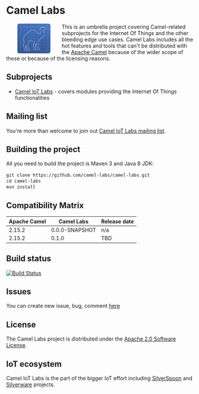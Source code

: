 # Camel Labs

<a href="https://github.com/camel-labs/camel-labs"><img src="camel-labs.png" align="left" height="80" hspace="30"></a>
This is an umbrella project covering Camel-related subprojects for the Internet Of Things and the other bleeding edge use cases.
Camel Labs includes all the hot features and tools that can't be distributed with the [Apache Camel](http://camel.apache.org)
because of the wider scope of these or because of the licensing reasons.

## Subprojects

- [Camel IoT Labs](https://github.com/camel-labs/camel-labs/tree/master/iot) - covers modules providing the Internet Of 
Things functionalities

## Mailing list

You're more than welcome to join out [Camel IoT Labs mailing list](https://groups.google.com/forum/#!forum/camel-iot-labs).

## Building the project

All you need to build the project is Maven 3 and Java 8 JDK:

    git clone https://github.com/camel-labs/camel-labs.git
    cd camel-labs
    mvn install

## Compatibility Matrix

| Apache Camel | Camel Labs| Release date |
|--------------|-----------|--------------|
| 2.15.2|0.0.0-SNAPSHOT| n/a |
| 2.15.2|0.1.0| TBD |   

## Build status

[![Build Status](https://travis-ci.org/camel-labs/camel-labs.svg?branch=master)](https://travis-ci.org/camel-labs/camel-labs)

## Issues

You can create new issue, bug, comment [here](https://github.com/camel-labs/camel-labs/issues)

## License

The Camel Labs project is distributed under the [Apache 2.0 Software License](https://www.apache.org/licenses/LICENSE-2.0).

## IoT ecosystem

Camel IoT Labs is the part of the bigger IoT effort including [SilverSpoon](http://www.silverspoon.io) and [Silverware](http://www.silverware.io) projects.
